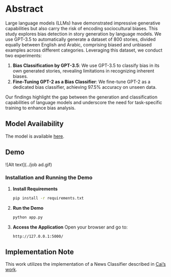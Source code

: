 # Abstract
Large language models (LLMs) have demonstrated impressive generative capabilities but also carry the risk of encoding sociocultural biases. This study explores bias detection in story generation by language models. We use GPT-3.5 to automatically generate a dataset of 800 stories, divided equally between English and Arabic, comprising biased and unbiased examples across different categories. Leveraging this dataset, we conduct two experiments:

1. **Bias Classification by GPT-3.5**: We use GPT-3.5 to classify bias in its own generated stories, revealing limitations in recognizing inherent biases.
2. **Fine-Tuning GPT-2 as a Bias Classifier**: We fine-tune GPT-2 as a dedicated bias classifier, achieving 97.5% accuracy on unseen data.

Our findings highlight the gap between the generation and classification capabilities of language models and underscore the need for task-specific training to enhance bias analysis.

## Model Availability
The model is available [here](https://drive.google.com/file/d/1JwVkjEl_8SFYqsSEfPlIJHehRgR2IyO6/view?usp=sharing).

## Demo
![Alt text](../job ad.gif)
### Installation and Running the Demo

1. **Install Requirements**
    ```bash
    pip install -r requirements.txt
    ```

2. **Run the Demo**
    ```bash
    python app.py
    ```

3. **Access the Application**
    Open your browser and go to:
    ```
    http://127.0.0.1:5000/
    ```

## Implementation Note
This work utilizes the implementation of a News Classifier described in [Cai’s work](https://github.com/haocai1992/GPT2-News-Classifier).
